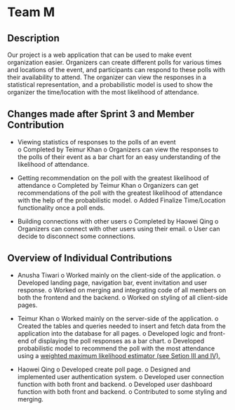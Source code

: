 # Team M 
## Description
Our project is a web application that can be used to make event organization easier. Organizers can create different polls for various times and locations of the event, and participants can respond to these polls with their availability to attend. The organizer can view the responses in a statistical representation, and a probabilistic model is used to show the organizer the time/location with the most likelihood of attendance. 

## Changes made after Sprint 3 and Member Contribution
- Viewing statistics of responses to the polls of an event			
    o   Completed by Teimur Khan
    o	Organizers can view the responses to the polls of their event as a bar chart for an easy understanding of the likelihood of attendance. 

-	Getting recommendation on the poll with the greatest likelihood of attendance
    o	Completed by Teimur Khan
    o	Organizers can get recommendations of the poll with the greatest likelihood of attendance with the help of the probabilistic model.
    o	Added Finalize Time/Location functionality once a poll ends.

-	Building connections with other users
    o	Completed by Haowei Qing
    o	Organizers can connect with other users using their email.
    o	User can decide to disconnect some connections.

## Overview of Individual Contributions
-	Anusha Tiwari
    o	Worked mainly on the client-side of the application.
    o	Developed landing page, navigation bar, event invitation and user response.
    o	Worked on merging and integrating code of all members on both the frontend and the backend. 
    o	Worked on styling of all client-side pages.

-	Teimur Khan 
    o	Worked mainly on the server-side of the application.
    o	Created the tables and queries needed to insert and fetch data from the application into the database for all pages.
    o	Developed logic and front-end of displaying the poll responses as a bar chart.
    o	Developed probabilistic model to recommend the poll with the most attendance using a [weighted maximum likelihood estimator (see Setion III and IV).](http://www.eg.bucknell.edu/~phys310/skills/data_analysis/mle_intro.pdf)

-	Haowei Qing
    o	Developed create poll page.
    o	Designed and implemented user authentication system.
    o	Developed user connection function with both front and backend.
    o	Developed user dashboard function with both front and backend.
    o	Contributed to some styling and merging.




